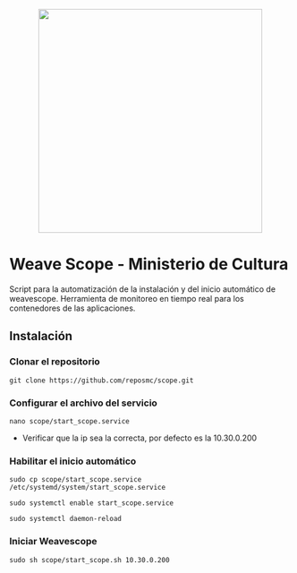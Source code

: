 <p align="center"><a href="https://laravel.com" target="_blank"><img src="https://www.cultura.gob.sv/wp-content/uploads/2021/06/MinisterioCultura.png" width="400"></a></p>

# Weave Scope - Ministerio de Cultura

Script para la automatización de la instalación y del inicio automático de weavescope. Herramienta de monitoreo en tiempo real para los contenedores de las aplicaciones.

## Instalación 

### Clonar el repositorio

    git clone https://github.com/reposmc/scope.git

### Configurar el archivo del servicio

    nano scope/start_scope.service

- Verificar que la ip sea la correcta, por defecto es la 10.30.0.200

### Habilitar el inicio automático

    sudo cp scope/start_scope.service /etc/systemd/system/start_scope.service

    sudo systemctl enable start_scope.service
    
    sudo systemctl daemon-reload

### Iniciar Weavescope

    sudo sh scope/start_scope.sh 10.30.0.200

